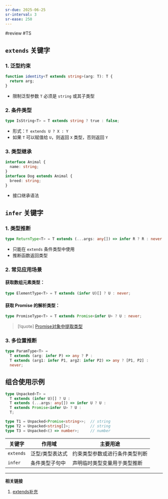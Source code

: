 ```yaml
---
sr-due: 2025-06-25
sr-interval: 3
sr-ease: 250
---
```



#review #TS 

## `extends` 关键字

### 1. 泛型约束
```typescript
function identity<T extends string>(arg: T): T {
  return arg;
}
```
- 限制泛型参数 `T` 必须是 `string` 或其子类型

### 2. 条件类型
```typescript
type IsString<T> = T extends string ? true : false;
```
- 形式：`T extends U ? X : Y`
- 如果 `T` 可以赋值给 `U`，则返回 `X` 类型，否则返回 `Y`

### 3. 类型继承
```typescript
interface Animal {
  name: string;
}
interface Dog extends Animal {
  breed: string;
}
```
- 接口继承语法

## `infer` 关键字

### 1. 类型推断
```typescript
type ReturnType<T> = T extends (...args: any[]) => infer R ? R : never;
```
- 只能在 `extends` 条件类型中使用
- 推断函数返回类型

### 2. 常见应用场景

#### 获取数组元素类型：
```typescript
type ElementType<T> = T extends (infer U)[] ? U : never;
```

#### 获取 Promise 的解析类型：
```typescript
type PromiseType<T> = T extends Promise<infer U> ? U : never;
```

> [!quote]
> [Promise对象中提取类型](Promise对象中提取类型.md)

### 3. 多位置推断
```typescript
type ParamType<T> = 
  T extends (arg: infer P) => any ? P : 
  T extends (arg1: infer P1, arg2: infer P2) => any ? [P1, P2] : 
  never;
```

## 组合使用示例

```typescript
type Unpacked<T> = 
  T extends (infer U)[] ? U :
  T extends (...args: any[]) => infer U ? U :
  T extends Promise<infer U> ? U :
  T;

type T1 = Unpacked<Promise<string>>;  // string
type T2 = Unpacked<string[]>;         // string
type T3 = Unpacked<() => number>;     // number
```

| 关键字  | 作用域            | 主要用途                          |
|---------|-------------------|-----------------------------------|
| `extends` | 泛型/类型表达式   | 约束类型参数或进行条件类型判断    |
| `infer`   | 条件类型子句中    | 声明临时类型变量用于类型推断      |

---
**相关链接**

1. [extends补充](extends补充.md)